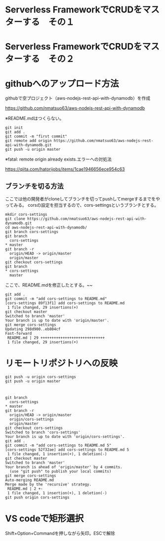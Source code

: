 # Serverless FrameworkでCRUDをマスターする　その１

# Serverless FrameworkでCRUDをマスターする　その２

# githubへのアップロード方法
githubで空プロジェクト（aws-nodejs-rest-api-with-dynamodb）を作成

https://github.com/nmatsuo63/aws-nodejs-rest-api-with-dynamodb

※README.mdはつくらない。

```
git init
git add .
git commit -m "first commit"
git remote add origin https://github.com/nmatsuo63/aws-nodejs-rest-api-with-dynamodb.git
git push -u origin master
```

※fatal: remote origin already exists.エラーへの対処法

https://qiita.com/hatorijobs/items/1cae1946656ece954c63

## ブランチを切る方法
ここでは他の開発者がcloneしてブランチを切ってpushしてmergeするまでをやってみる。
corsの設定を担当するので、cors-settingsというブランチとする。

```
mkdir cors-settings
git clone https://github.com/nmatsuo63/aws-nodejs-rest-api-with-dynamodb.git
cd aws-nodejs-rest-api-with-dynamodb/
git branch cors-settings
git branch
  cors-settings
* master
git branch -r
  origin/HEAD -> origin/master
  origin/master
git checkout cors-settings
git branch
* cors-settings
  master
```

ここで、README.mdを修正したとする。~~

```
git add .
git commit -m "add cors-settings to README.md"
[cors-settings 89f13f1] add cors-settings to README.md
 1 file changed, 29 insertions(+)
git checkout master
Switched to branch 'master'
Your branch is up to date with 'origin/master'.
git merge cors-settings
Updating 298d900..eb804cf
Fast-forward
 README.md | 29 +++++++++++++++++++++++++++++
 1 file changed, 29 insertions(+)
```


# リモートリポジトリへの反映
```
git push -u origin cors-settings
git push -u origin master
```

# 
```
git branch
  cors-settings
* master
git branch -r
  origin/HEAD -> origin/master
  origin/cors-settings
  origin/master
git checkout cors-settings
Switched to branch 'cors-settings'
Your branch is up to date with 'origin/cors-settings'.
git add .
git commit -m "add cors-settings to README.md 5"
[cors-settings 52f32ae] add cors-settings to README.md 5
 1 file changed, 1 insertion(+), 1 deletion(-)
git checkout master
Switched to branch 'master'
Your branch is ahead of 'origin/master' by 4 commits.
  (use "git push" to publish your local commits)
git merge cors-settings
Auto-merging README.md
Merge made by the 'recursive' strategy.
 README.md | 2 +-
 1 file changed, 1 insertion(+), 1 deletion(-)
git push origin cors-settings
```

# VS codeで矩形選択
Shift+Option+Commandを押しながら矢印。ESCで解除